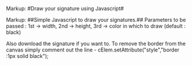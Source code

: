 Markup: #Draw your signature using Javascript#

Markup: ##Simple Javascript to draw your signatures.##
Parameters to be passed : 
1st -> width,
2nd -> height,
3rd -> color in which to draw (default : black)

Also download the signature if you want to.
To remove the border from the canvas simply comment out the line - cElem.setAttribute("style","border :1px solid black");
    